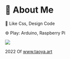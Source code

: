 
# 📝 About Me

🤔 Like Css, Design Code

⚙️ Play: Arduino, Raspberry Pi 

![](https://skillicons.dev/icons?i=js,html,css,docker,vue,nodejs,git,dart,linux,py,ts,vscode)


2022 Of www.taoya.art
